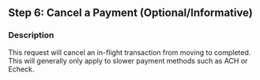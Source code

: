 ## Step 6: Cancel a Payment (Optional/Informative)

### Description
This request will cancel an in-flight transaction from moving to completed. This will generally only apply to slower payment methods such as ACH or Echeck.